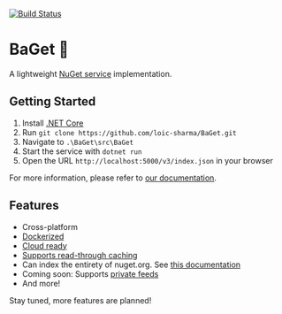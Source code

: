 [![Build Status](https://travis-ci.com/ai-traders/BaGet.svg?branch=master)](https://travis-ci.com/ai-traders/BaGet)

# BaGet :baguette_bread:

A lightweight [NuGet service](https://docs.microsoft.com/en-us/nuget/api/overview) implementation.

## Getting Started

1. Install [.NET Core](https://www.microsoft.com/net/download)
2. Run `git clone https://github.com/loic-sharma/BaGet.git`
3. Navigate to `.\BaGet\src\BaGet`
4. Start the service with `dotnet run`
5. Open the URL `http://localhost:5000/v3/index.json` in your browser

For more information, please refer to [our documentation](https://loic-sharma.github.io/BaGet/).

## Features

* Cross-platform
* [Dockerized](https://loic-sharma.github.io/BaGet/#running-baget-on-docker)
* [Cloud ready](https://loic-sharma.github.io/BaGet/cloud/azure/)
* [Supports read-through caching](https://loic-sharma.github.io/BaGet/configuration/#enabling-read-through-caching)
* Can index the entirety of nuget.org. See [this documentation](https://loic-sharma.github.io/BaGet/tools/mirroring/)
* Coming soon: Supports [private feeds](https://loic-sharma.github.io/BaGet/private-feeds/)
* And more!

Stay tuned, more features are planned!
